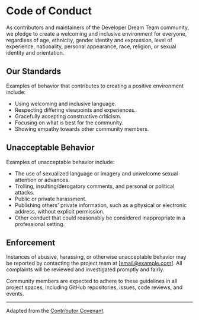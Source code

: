 # Code of Conduct

As contributors and maintainers of the Developer Dream Team community, we pledge to create a welcoming and inclusive environment for everyone, regardless of age, ethnicity, gender identity and expression, level of experience, nationality, personal appearance, race, religion, or sexual identity and orientation.

## Our Standards

Examples of behavior that contributes to creating a positive environment include:

- Using welcoming and inclusive language.
- Respecting differing viewpoints and experiences.
- Gracefully accepting constructive criticism.
- Focusing on what is best for the community.
- Showing empathy towards other community members.

## Unacceptable Behavior

Examples of unacceptable behavior include:

- The use of sexualized language or imagery and unwelcome sexual attention or advances.
- Trolling, insulting/derogatory comments, and personal or political attacks.
- Public or private harassment.
- Publishing others' private information, such as a physical or electronic address, without explicit permission.
- Other conduct that could reasonably be considered inappropriate in a professional setting.

## Enforcement

Instances of abusive, harassing, or otherwise unacceptable behavior may be reported by contacting the project team at [email@example.com]. All complaints will be reviewed and investigated promptly and fairly.

Community members are expected to adhere to these guidelines in all project spaces, including GitHub repositories, issues, code reviews, and events.

---

Adapted from the [Contributor Covenant](https://www.contributor-covenant.org/version/2/0/code_of_conduct.html).

